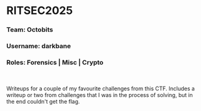 # RITSEC2025

### Team: Octobits
### Username: darkbane
### Roles: Forensics | Misc | Crypto
<br></br>
Writeups for a couple of my favourite challenges from this CTF. Includes a writeup or two from challenges that I was in the process of solving, but in the end couldn't get the flag.